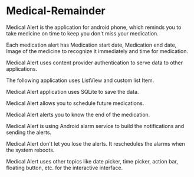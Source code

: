 # Medical-Remainder
Medical Alert is the application for android phone, which reminds you to take medicine on time to keep you don't miss your medication.


Each medication alert has Medication start date, Medication end date, Image of the medicine to recognize it immediately and time for medication. 

Medical Alert uses content provider authentication to serve data to other applications.

The following application uses ListView and custom list Item.

Medical Alert application uses SQLite to save the data.

Medical Alert allows you to schedule future medications.

Medical Alert alerts you to know the end of the medication.

Medical Alert is using Android alarm service to build the notifications and sending the alerts.

Medical Alert don't let you lose the alerts. It reschedules the alarms when the system reboots.

Medical Alert uses other topics like date picker, time picker, action bar, floating button, etc. for the interactive interface.
